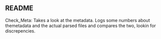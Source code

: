 ## README

Check_Meta: Takes a look at the metadata. Logs some numbers about themetadata and the actual parsed files and compares the two, lookin for discrepencies.


